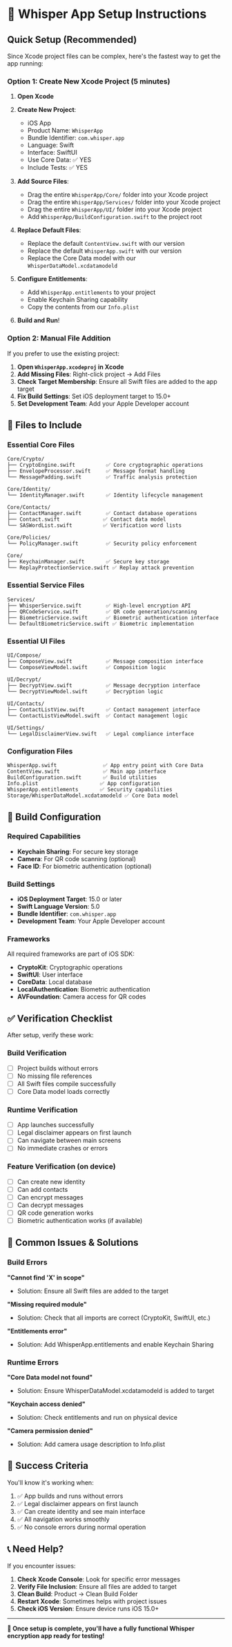 # 🚀 Whisper App Setup Instructions

## Quick Setup (Recommended)

Since Xcode project files can be complex, here's the fastest way to get the app running:

### Option 1: Create New Xcode Project (5 minutes)

1. **Open Xcode**
2. **Create New Project**:
   - iOS App
   - Product Name: `WhisperApp`
   - Bundle Identifier: `com.whisper.app`
   - Language: Swift
   - Interface: SwiftUI
   - Use Core Data: ✅ YES
   - Include Tests: ✅ YES

3. **Add Source Files**:
   - Drag the entire `WhisperApp/Core/` folder into your Xcode project
   - Drag the entire `WhisperApp/Services/` folder into your Xcode project
   - Drag the entire `WhisperApp/UI/` folder into your Xcode project
   - Add `WhisperApp/BuildConfiguration.swift` to the project root

4. **Replace Default Files**:
   - Replace the default `ContentView.swift` with our version
   - Replace the default `WhisperApp.swift` with our version
   - Replace the Core Data model with our `WhisperDataModel.xcdatamodeld`

5. **Configure Entitlements**:
   - Add `WhisperApp.entitlements` to your project
   - Enable Keychain Sharing capability
   - Copy the contents from our `Info.plist`

6. **Build and Run**!

### Option 2: Manual File Addition

If you prefer to use the existing project:

1. **Open `WhisperApp.xcodeproj` in Xcode**
2. **Add Missing Files**: Right-click project → Add Files
3. **Check Target Membership**: Ensure all Swift files are added to the app target
4. **Fix Build Settings**: Set iOS deployment target to 15.0+
5. **Set Development Team**: Add your Apple Developer account

## 📁 Files to Include

### Essential Core Files
```
Core/Crypto/
├── CryptoEngine.swift          ✅ Core cryptographic operations
├── EnvelopeProcessor.swift     ✅ Message format handling  
└── MessagePadding.swift        ✅ Traffic analysis protection

Core/Identity/
└── IdentityManager.swift       ✅ Identity lifecycle management

Core/Contacts/
├── ContactManager.swift        ✅ Contact database operations
├── Contact.swift              ✅ Contact data model
└── SASWordList.swift          ✅ Verification word lists

Core/Policies/
└── PolicyManager.swift         ✅ Security policy enforcement

Core/
├── KeychainManager.swift       ✅ Secure key storage
└── ReplayProtectionService.swift ✅ Replay attack prevention
```

### Essential Service Files
```
Services/
├── WhisperService.swift        ✅ High-level encryption API
├── QRCodeService.swift         ✅ QR code generation/scanning
├── BiometricService.swift      ✅ Biometric authentication interface
└── DefaultBiometricService.swift ✅ Biometric implementation
```

### Essential UI Files
```
UI/Compose/
├── ComposeView.swift           ✅ Message composition interface
└── ComposeViewModel.swift      ✅ Composition logic

UI/Decrypt/
├── DecryptView.swift           ✅ Message decryption interface
└── DecryptViewModel.swift      ✅ Decryption logic

UI/Contacts/
├── ContactListView.swift       ✅ Contact management interface
└── ContactListViewModel.swift  ✅ Contact management logic

UI/Settings/
└── LegalDisclaimerView.swift   ✅ Legal compliance interface
```

### Configuration Files
```
WhisperApp.swift               ✅ App entry point with Core Data
ContentView.swift              ✅ Main app interface
BuildConfiguration.swift       ✅ Build utilities
Info.plist                    ✅ App configuration
WhisperApp.entitlements       ✅ Security capabilities
Storage/WhisperDataModel.xcdatamodeld ✅ Core Data model
```

## 🔧 Build Configuration

### Required Capabilities
- **Keychain Sharing**: For secure key storage
- **Camera**: For QR code scanning (optional)
- **Face ID**: For biometric authentication (optional)

### Build Settings
- **iOS Deployment Target**: 15.0 or later
- **Swift Language Version**: 5.0
- **Bundle Identifier**: `com.whisper.app`
- **Development Team**: Your Apple Developer account

### Frameworks
All required frameworks are part of iOS SDK:
- **CryptoKit**: Cryptographic operations
- **SwiftUI**: User interface
- **CoreData**: Local database
- **LocalAuthentication**: Biometric authentication
- **AVFoundation**: Camera access for QR codes

## ✅ Verification Checklist

After setup, verify these work:

### Build Verification
- [ ] Project builds without errors
- [ ] No missing file references
- [ ] All Swift files compile successfully
- [ ] Core Data model loads correctly

### Runtime Verification  
- [ ] App launches successfully
- [ ] Legal disclaimer appears on first launch
- [ ] Can navigate between main screens
- [ ] No immediate crashes or errors

### Feature Verification (on device)
- [ ] Can create new identity
- [ ] Can add contacts
- [ ] Can encrypt messages
- [ ] Can decrypt messages
- [ ] QR code generation works
- [ ] Biometric authentication works (if available)

## 🐛 Common Issues & Solutions

### Build Errors
**"Cannot find 'X' in scope"**
- Solution: Ensure all Swift files are added to the target

**"Missing required module"**
- Solution: Check that all imports are correct (CryptoKit, SwiftUI, etc.)

**"Entitlements error"**
- Solution: Add WhisperApp.entitlements and enable Keychain Sharing

### Runtime Errors
**"Core Data model not found"**
- Solution: Ensure WhisperDataModel.xcdatamodeld is added to target

**"Keychain access denied"**
- Solution: Check entitlements and run on physical device

**"Camera permission denied"**
- Solution: Add camera usage description to Info.plist

## 🎯 Success Criteria

You'll know it's working when:
1. ✅ App builds and runs without errors
2. ✅ Legal disclaimer appears on first launch
3. ✅ Can create identity and see main interface
4. ✅ All navigation works smoothly
5. ✅ No console errors during normal operation

## 📞 Need Help?

If you encounter issues:
1. **Check Xcode Console**: Look for specific error messages
2. **Verify File Inclusion**: Ensure all files are added to target
3. **Clean Build**: Product → Clean Build Folder
4. **Restart Xcode**: Sometimes helps with project issues
5. **Check iOS Version**: Ensure device runs iOS 15.0+

---

**🎉 Once setup is complete, you'll have a fully functional Whisper encryption app ready for testing!**